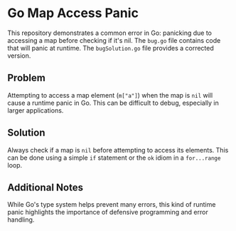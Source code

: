 # Go Map Access Panic

This repository demonstrates a common error in Go: panicking due to accessing a map before checking if it's nil.  The `bug.go` file contains code that will panic at runtime.  The `bugSolution.go` file provides a corrected version.

## Problem

Attempting to access a map element (`m["a"]`) when the map is `nil` will cause a runtime panic in Go.  This can be difficult to debug, especially in larger applications.

## Solution

Always check if a map is `nil` before attempting to access its elements.  This can be done using a simple `if` statement or the `ok` idiom in a `for...range` loop.

## Additional Notes

While Go's type system helps prevent many errors, this kind of runtime panic highlights the importance of defensive programming and error handling.